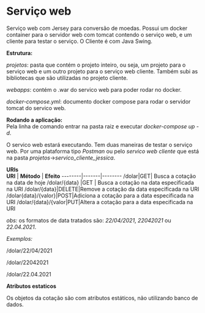 # Serviço web 
 Serviço web com Jersey para conversão de moedas. Possui um docker container para o servidor web com tomcat contendo o serviço web, e um cliente para testar o serviço. O Cliente é com Java Swing.
 
 **Estrutura:**
 
 *projetos*: pasta que contém o projeto inteiro, ou seja, um projeto para o serviço web e um outro projeto para o serviço web cliente. Também subi as bibliotecas que são utilizadas no projeto cliente. 
 
 *webapps*: contém o .war do servico web para poder rodar no docker. 
 
 *docker-compose.yml*: documento docker compose para rodar o servidor tomcat do servico web. 
 
 **Rodando a aplicação:**  
 Pela linha de comando entrar na pasta raiz e executar *docker-compose up -d*.
 
 O servico web estará executando. Tem duas maneiras de testar o serviço web. Por uma plataforma tipo *Postman* ou pelo *servico web cliente* que está na pasta *projetos*->*servico_cliente_jessica*.
 
 **URIs**  
 **URI** | **Método** | **Efeito**
 --------|-------|--------
 /dolar|GET| Busca a cotação na data de hoje
 /dolar/{data} |GET | Busca a cotação na data especificada na URI
 /dolar/{data}|DELETE|Remove a cotação da data especificada na URI
 /dolar{data}/{valor}|POST|Adiciona a cotação para a data especificada na URI
 /dolar/{data}/{valor|PUT|Altera a cotação para a data especificada na URI 
 
 *obs:* os formatos de data tratados são: *22/04/2021*, *22042021* ou *22.04.2021*. 
 
 *Exemplos:*
 
 /dolar/22/04/2021
 
 /dolar/22042021
 
 /dolar/22.04.2021
 
 **Atributos estaticos**
 
 Os objetos da cotação são com atributos estáticos, não utilizando banco de dados.
 

